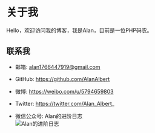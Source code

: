 # 关于我

Hello，欢迎访问我的博客，我是Alan，目前是一位PHP码农。

## 联系我

- 邮箱: alan1766447919@gmail.com

- GitHub: https://github.com/AlanAlbert

- 微博: https://weibo.com/u/5794659803

- Twitter: https://twitter.com/Alan_Albert_

- 微信公众号: Alan的进阶日志
<br />![Alan的进阶日志](https://mp.weixin.qq.com/mp/qrcode?scene=10000005&size=102&__biz=MzIzNDU0NTc4OA==&mid=100000001&idx=1&sn=34f05b9196beb41e8561cbdfc5de26f5&send_time=1566403069)


